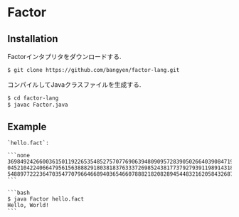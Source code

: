 # Factor

## Installation

Factorインタプリタをダウンロードする.

```bash
$ git clone https://github.com/bangyen/factor-lang.git
```

コンパイルしてJavaクラスファイルを生成する.

```bash
$ cd factor-lang
$ javac Factor.java
```

## Example

````{tab} Code
`hello.fact`:

```none
36984924266003615011922653548527570776906394809095728390502664039084719772448479329746834661893127321230163671735810849403074005761268978590248555684779144382415921832191113067910581943341169429198926424099575803838053434
04521042240664795615638882918038183763337269852438177379279391198914318905708522942429083175949043436907382373784120050883530130461783536262371435927784898403902181728422040719539510804769372687954420886480089024272479698
54889772223647035477079664668940365466078882182082894544832162058432687471432035039562211894622122320810162126668193392646612444866666683344534104321551076240489177599069299330395158157392813505315866908539620319418304827
```
````

````{tab} Terminal
```bash
$ java Factor hello.fact
Hello, World!
```
````

